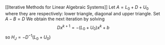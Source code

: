 [[Iterative Methods for Linear Algebraic Systems]]
Let $A=L_{0}+D+U_{0}$ where they are respectively: lower triangle, diagonal and upper triangle. 
Set $A-B=D$
We obtain the next iteration by solving
$$
Dx^{k+1}=-(L_{0}+U_{0})x^{k}+b
$$
so $H_{J}=-D^{-1}(L_{0}+U_{0})$

